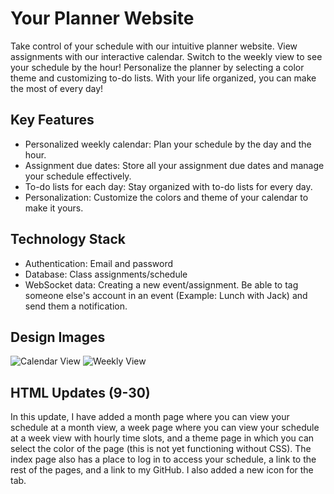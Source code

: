 # Your Planner Website

Take control of your schedule with our intuitive planner website. View assignments with our interactive calendar. Switch to the weekly view to see your schedule by the hour! Personalize the planner by selecting a color theme and customizing to-do lists. With your life organized, you can make the most of every day!

## Key Features

- Personalized weekly calendar: Plan your schedule by the day and the hour.
- Assignment due dates: Store all your assignment due dates and manage your schedule effectively.
- To-do lists for each day: Stay organized with to-do lists for every day.
- Personalization: Customize the colors and theme of your calendar to make it yours.

## Technology Stack

- Authentication: Email and password
- Database: Class assignments/schedule
- WebSocket data: Creating a new event/assignment. Be able to tag someone else's account in an event (Example: Lunch with Jack) and send them a notification.

## Design Images

![Calendar View](/Users/delaneyreed/Desktop/startup/design_images/Startup_Calendar_View.JPG)
![Weekly View](/Users/delaneyreed/Desktop/startup/design_images/Startup_Weekly_View.JPG)

## HTML Updates (9-30)
In this update, I have added a month page where you can view your schedule at a month view, a week page where you can view your schedule at a week view with hourly time slots, and a theme page in which you can select the color of the page (this is not yet functioning without CSS). The index page also has a place to log in to access your schedule, a link to the rest of the pages, and a link to my GitHub. I also added a new icon for the tab.
